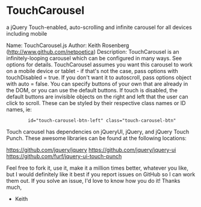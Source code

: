 TouchCarousel
=============

a jQuery Touch-enabled, auto-scrolling and infinite carousel for all devices including mobile

Name: TouchCarousel.js
Author: Keith Rosenberg (http://www.github.com/netpoetica)
Description: 
TouchCarousel is an infinitely-looping carousel which can be configured in many ways. See
options for details. TouchCarousel assumes you want this carousel to work on a mobile
device or tablet - if that's not the case, pass options with touchDisabled = true. If you
don't want it to autoscroll, pass options object with auto = false. You can specify buttons
of your own that are already in the DOM, or you can use the default buttons. If touch is
disabled, the default buttons are invisible objects on the right and left that the user can
click to scroll. These can be styled by their respective class names or ID names, ie:
	
			id="touch-carousel-btn-left" class="touch-carousel-btn"
				
Touch carousel has dependencies on jQueryUI, jQuery, and jQuery Touch Punch. These awesome
libraries can be found at the following locations:
	
https://github.com/jquery/jquery
https://github.com/jquery/jquery-ui
https://github.com/furf/jquery-ui-touch-punch
	
Feel free to fork it, use it, make it a million times better, whatever you like, but I would definitely
like it best if you report issues on GitHub so I can work them out. If you solve an issue, I'd love to
know how you do it! Thanks much,
- Keith
